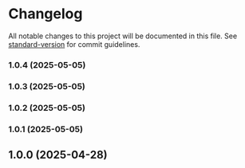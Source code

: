# Changelog

All notable changes to this project will be documented in this file. See [standard-version](https://github.com/conventional-changelog/standard-version) for commit guidelines.

### 1.0.4 (2025-05-05)

### 1.0.3 (2025-05-05)

### 1.0.2 (2025-05-05)

### 1.0.1 (2025-05-05)

## 1.0.0 (2025-04-28)
